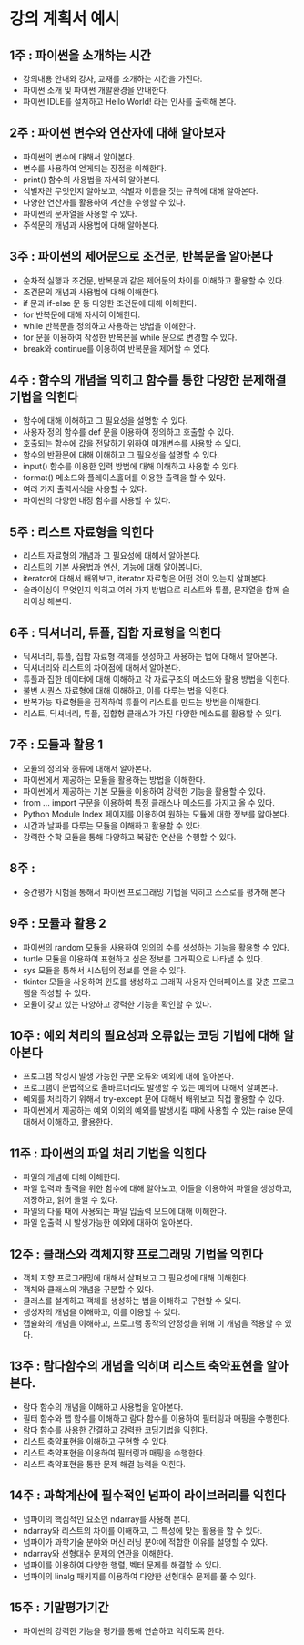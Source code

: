 # 강의 계획서 예시
## 1주 : 파이썬을 소개하는 시간
- 강의내용 안내와 강사, 교재를 소개하는 시간을 가진다.
- 파이썬 소개 및 파이썬 개발환경을 안내한다.
- 파이썬 IDLE를 설치하고 Hello World! 라는 인사를 출력해 본다.
## 2주 : 파이썬 변수와 연산자에 대해 알아보자
- 파이썬의 변수에 대해서 알아본다.
- 변수를 사용하여 얻게되는 장점을 이해한다.
- print() 함수의 사용법을 자세히 알아본다.
- 식별자란 무엇인지 알아보고, 식별자 이름을 짓는 규칙에 대해 알아본다.
- 다양한 연산자를 활용하여 계산을 수행할 수 있다.
- 파이썬의 문자열을 사용할 수 있다.
- 주석문의 개념과 사용법에 대해 알아본다.
## 3주 : 파이썬의 제어문으로 조건문, 반복문을 알아본다
- 순차적 실행과 조건문, 반복문과 같은 제어문의 차이를 이해하고 활용할 수 있다.
- 조건문의 개념과 사용법에 대해 이해한다.
- if 문과 if-else 문 등 다양한 조건문에 대해 이해한다.
- for 반복문에 대해 자세히 이해한다.
- while 반복문을 정의하고 사용하는 방법을 이해한다.
- for 문을 이용하여 작성한 반복문을 while 문으로 변경할 수 있다.
- break와 continue를 이용하여 반복문을 제어할 수 있다.
## 4주 : 함수의 개념을 익히고 함수를 통한 다양한 문제해결 기법을 익힌다
- 함수에 대해 이해하고 그 필요성을 설명할 수 있다. 
- 사용자 정의 함수를 def 문을 이용하여 정의하고 호출할 수 있다. 
- 호출되는 함수에 값을 전달하기 위하여 매개변수를 사용할 수 있다. 
- 함수의 반환문에 대해 이해하고 그 필요성을 설명할 수 있다. 
- input() 함수를 이용한 입력 방법에 대해 이해하고 사용할 수 있다. 
- format() 메소드와 플레이스홀더를 이용한 출력을 할 수 있다. 
- 여러 가지 출력서식을 사용할 수 있다. 
- 파이썬의 다양한 내장 함수를 사용할 수 있다.
## 5주 : 리스트 자료형을 익힌다
- 리스트 자료형의 개념과 그 필요성에 대해서 알아본다.
- 리스트의 기본 사용법과 연산, 기능에 대해 알아봅니다.
- iterator에 대해서 배워보고, iterator 자료형은 어떤 것이 있는지 살펴본다.
- 슬라이싱이 무엇인지 익히고 여러 가지 방법으로 리스트와 튜플, 문자열을 함께 슬라이싱 해본다.
## 6주 : 딕셔너리, 튜플, 집합 자료형을 익힌다
- 딕셔너리, 튜플, 집합 자료형 객체를 생성하고 사용하는 법에 대해서 알아본다.
- 딕셔너리와 리스트의 차이점에 대해서 알아본다.
- 튜플과 집한 데이터에 대해 이해하고 각 자료구조의 메소드와 활용 방법을 익힌다.
- 불변 시퀀스 자료형에 대해 이해하고, 이를 다루는 법을 익힌다.
- 반복가능 자료형들을 집적하여 튜플의 리스트를 만드는 방법을 이해한다.
- 리스트, 딕셔너리, 튜플, 집합형 클래스가 가진 다양한 메소드를 활용할 수 있다.
## 7주 : 모듈과 활용 1
- 모듈의 정의와 종류에 대해서 알아본다.
- 파이썬에서 제공하는 모듈을 활용하는 방법을 이해한다.
- 파이썬에서 제공하는 기본 모듈을 이용하여 강력한 기능을 활용할 수 있다.
- from ... import 구문을 이용하여 특정 클래스나 메소드를 가지고 올 수 있다.
- Python Module Index 페이지를 이용하여 원하는 모듈에 대한 정보를 알아본다.
- 시간과 날짜를 다루는 모듈을 이해하고 활용할 수 있다.
- 강력한 수학 모듈을 통해 다양하고 복잡한 연산을 수행할 수 있다.
## 8주 :
- 중간평가 시험을 통해서 파이썬 프로그래밍 기법을 익히고 스스로를 평가해 본다
## 9주 : 모듈과 활용 2
- 파이썬의 random 모듈을 사용하여 임의의 수를 생성하는 기능을 활용할 수 있다.
- turtle 모듈을 이용하여 표현하고 싶은 정보를 그래픽으로 나타낼 수 있다.
- sys 모듈을 통해서 시스템의 정보를 얻을 수 있다.
- tkinter 모듈을 사용하여 윈도를 생성하고 그래픽 사용자 인터페이스를 갖춘 프로그램을 작성할 수 있다.
- 모듈이 갖고 있는 다양하고 강력한 기능을 확인할 수 있다.
## 10주 : 예외 처리의 필요성과 오류없는 코딩 기법에 대해 알아본다
- 프로그램 작성시 발생 가능한 구문 오류와 예외에 대해 알아본다. 
- 프로그램이 문법적으로 올바르더라도 발생할 수 있는 예외에 대해서 살펴본다. 
- 예외를 처리하기 위해서 try-except 문에 대해서 배워보고 직접 활용할 수 있다. 
- 파이썬에서 제공하는 예외 이외의 예외를 발생시킬 때에 사용할 수 있는 raise 문에 대해서 이해하고, 활용한다. 
## 11주 : 파이썬의 파일 처리 기법을 익힌다
- 파일의 개념에 대해 이해한다. 
- 파일 입력과 출력을 위한 함수에 대해 알아보고, 이들을 이용하여 파일을 생성하고, 저장하고, 읽어 들일 수 있다. 
- 파일의 다룰 때에 사용되는 파일 입출력 모드에 대해 이해한다. 
- 파일 입출력 시 발생가능한 예외에 대하여 알아본다. 
## 12주 : 클래스와 객체지향 프로그래밍 기법을 익힌다
- 객체 지향 프로그래밍에 대해서 살펴보고 그 필요성에 대해 이해한다. 
- 객체와 클래스의 개념을 구분할 수 있다. 
- 클래스를 설계하고 객체를 생성하는 법을 이해하고 구현할 수 있다.
- 생성자의 개념을 이해하고, 이를 이용할 수 있다. 
- 캡슐화의 개념을 이해하고, 프로그램 동작의 안정성을 위해 이 개념을 적용할 수 있다. 
## 13주 : 람다함수의 개념을 익히며 리스트 축약표현을 알아본다.
- 람다 함수의 개념을 이해하고 사용법을 알아본다.
- 필터 함수와 맵 함수를 이해하고 람다 함수를 이용하여 필터링과 매핑을 수행한다.
- 람다 함수를 사용한 간결하고 강력한 코딩기법을 익힌다.
- 리스트 축약표현을 이해하고 구현할 수 있다.
- 리스트 축약표현을 이용하여 필터링과 매핑을 수행한다.
- 리스트 축약표현을 통한 문제 해결 능력을 익힌다.
## 14주 : 과학계산에 필수적인 넘파이 라이브러리를 익힌다
- 넘파이의 핵심적인 요소인 ndarray를 사용해 본다.
- ndarray와 리스트의 차이를 이해하고, 그 특성에 맞는 활용을 할 수 있다.
- 넘파이가 과학기술 분야와 머신 러닝 분야에 적합한 이유를 설명할 수 있다.
- ndarray와 선형대수 문제의 연관을 이해한다.
- 넘파이를 이용하여 다양한 행렬, 벡터 문제를 해결할 수 있다.
- 넘파이의 linalg 패키지를 이용하여 다양한 선형대수 문제를 풀 수 있다.
## 15주 : 기말평가기간
- 파이썬의 강력한 기능을 평가를 통해 연습하고 익히도록 한다.


